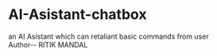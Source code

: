 # AI-Asistant-chatbox
an AI Asistant which can retaliant basic commands from user
<br>
Author-- RITIK MANDAL
